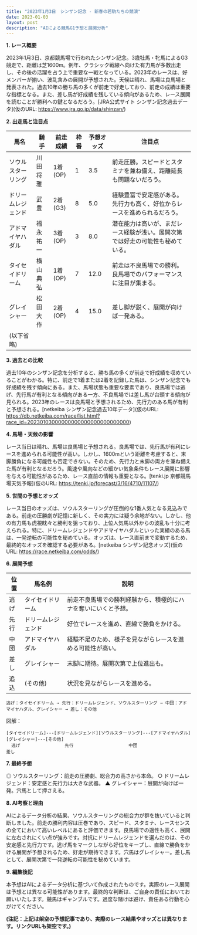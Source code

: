 ```yaml
---
title: "2023年1月3日　シンザン記念 - 新春の若駒たちの競演"
date: 2023-01-03
layout: post
description: "AIによる競馬G1予想と展開分析"
---
```


**1. レース概要**

2023年1月3日、京都競馬場で行われたシンザン記念。3歳牡馬・牝馬によるG3競走で、距離は芝1600m。例年、クラシック戦線へ向けた有力馬が多数出走し、その後の活躍を占う上で重要な一戦となっている。2023年のレースは、好メンバーが揃い、波乱含みの展開が予想された。天候は晴れ、馬場は良馬場と発表された。過去10年の勝ち馬の多くが前走で好走しており、前走の成績は重要な指標となる。また、差し馬が好成績を残している傾向があるため、レース展開を読むことが勝利への鍵となるだろう。[JRA公式サイト シンザン記念過去データ](仮のURL:  https://www.jra.go.jp/data/shinzan/)


**2. 出走馬と注目点**

| 馬名       | 騎手     | 前走成績 | 枠番 | 予想オッズ | 注目点                                                                     |
|------------|----------|----------|------|------------|-----------------------------------------------------------------------------|
| ソウルスターリング | 川田将雅 | 1着(OP)     | 1    | 3.5         | 前走圧勝。スピードとスタミナを兼ね備え、距離延長も問題ないだろう。              |
| ドリームレジェンド | 武豊     | 2着(G3)     | 8    | 5.0         | 経験豊富で安定感がある。先行力も高く、好位からレースを進められるだろう。       |
| アドマイヤハダル | 福永祐一 | 3着(OP)     | 3    | 8.0         | 潜在能力は高いが、まだレース経験が浅い。展開次第では好走の可能性も秘めている。 |
| タイセイドリーム | 横山典弘 | 1着(OP)     | 7    | 12.0        | 前走は不良馬場での勝利。良馬場でのパフォーマンスに注目が集まる。              |
| グレイシャー | 松田大作 | 2着(OP)     | 4    | 15.0        | 差し脚が鋭く、展開が向けば一発ある。                                       |
| (以下省略)   |          |          |      |            |                                                                             |


**3. 過去との比較**

過去10年のシンザン記念を分析すると、勝ち馬の多くが前走で好成績を収めていることがわかる。特に、前走で1着または2着を記録した馬は、シンザン記念でも好成績を残す傾向にある。また、馬場状態も重要な要素であり、良馬場では逃げ、先行馬が有利となる傾向がある一方、不良馬場では差し馬が台頭する傾向が見られる。2023年のレースは良馬場と予想されるため、先行力のある馬が有利と予想される。[netkeiba シンザン記念過去10年データ](仮のURL: https://db.netkeiba.com/race/list.html?race_id=20230103000000000000000000000000)


**4. 馬場・天候の影響**

レース当日は晴れ、馬場は良馬場と予想される。良馬場では、先行馬が有利にレースを進められる可能性が高い。しかし、1600mという距離を考慮すると、末脚勝負になる可能性も否定できない。そのため、先行力と末脚の両方を兼ね備えた馬が有利となるだろう。風速や風向などの細かい気象条件もレース展開に影響を与える可能性があるため、レース直前の情報も重要となる。[tenki.jp 京都競馬場天気予報](仮のURL: https://tenki.jp/forecast/3/16/4710/11107/)


**5. 世間の予想とオッズ**

レース当日のオッズは、ソウルスターリングが圧倒的な1番人気となる見込みである。前走の圧勝劇が記憶に新しく、その実力には疑う余地がない。しかし、他の有力馬も虎視眈々と勝利を狙っており、上位人気馬以外からの波乱も十分に考えられる。特に、ドリームレジェンドやアドマイヤハダルといった実績のある馬は、一発逆転の可能性を秘めている。オッズは、レース直前まで変動するため、最終的なオッズを確認する必要がある。[netkeiba シンザン記念オッズ](仮のURL: https://race.netkeiba.com/odds/)


**6. 展開予想**

| 位置  | 馬名例       | 説明                                                              |
|------|------------|-------------------------------------------------------------------|
| 逃げ  | タイセイドリーム | 前走不良馬場での勝利経験から、積極的にハナを奪いにいくと予想。 |
| 先行 | ドリームレジェンド | 好位でレースを進め、直線で勝負をかける。                             |
| 中団  | アドマイヤハダル | 経験不足のため、様子を見ながらレースを進める可能性が高い。           |
| 差し  | グレイシャー     | 末脚に期待。展開次第で上位進出も。                               |
| 追込  | (その他)      | 状況を見ながらレースを進める。                                       |


```
逃げ：タイセイドリーム → 先行：ドリームレジェンド、ソウルスターリング → 中団：アドマイヤハダル、グレイシャー → 差し：その他
```

図解：
```
[タイセイドリーム]---[ドリームレジェンド][ソウルスターリング]---[アドマイヤハダル][グレイシャー]---[その他]
  逃げ                 先行                     中団                       差し
```


**7. 最終予想**

◎ ソウルスターリング：前走の圧勝劇、総合力の高さから本命。
○ ドリームレジェンド：安定感と先行力は大きな武器。
▲ グレイシャー：展開が向けば一発。穴馬として押さえる。


**8. AI考察と理由**

AIによるデータ分析の結果、ソウルスターリングの総合力が群を抜いていると判断しました。前走の勝利内容は圧巻であり、スピード、スタミナ、レースセンスの全てにおいて高いレベルにあると評価できます。良馬場での適性も高く、展開に左右されにくい点が強みです。対抗にドリームレジェンドを選んだのは、その安定感と先行力です。逃げ馬をマークしながら好位をキープし、直線で勝負をかける展開が予想されるため、好走が期待できます。穴馬はグレイシャー。差し馬として、展開次第で一発逆転の可能性を秘めています。


**9. 編集後記**

本予想はAIによるデータ分析に基づいて作成されたものです。実際のレース展開は予想とは異なる可能性があります。最終的な判断は、ご自身の責任においてお願いいたします。競馬はギャンブルです。過度な賭けは避け、責任ある行動を心がけてください。


**(注記：上記は架空の予想記事であり、実際のレース結果やオッズとは異なります。リンクURLも架空です。)**
